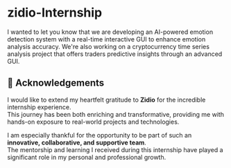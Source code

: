 # zidio-Internship
I wanted to let you know that we are developing an AI-powered emotion detection system with a real-time interactive GUI to enhance emotion analysis accuracy. We're also working on a cryptocurrency time series analysis project that offers traders predictive insights through an advanced GUI.

## 🙏 Acknowledgements

I would like to extend my heartfelt gratitude to **Zidio** for the incredible internship experience.  
This journey has been both enriching and transformative, providing me with hands-on exposure to real-world projects and technologies.

I am especially thankful for the opportunity to be part of such an **innovative, collaborative, and supportive team**.  
The mentorship and learning I received during this internship have played a significant role in my personal and professional growth.
